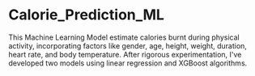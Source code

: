 # Calorie_Prediction_ML
This Machine Learning Model estimate calories burnt during physical activity, incorporating factors like gender, age, height, weight, duration, heart rate, and body temperature. 
After rigorous experimentation, I've developed two models using linear regression and XGBoost algorithms.
